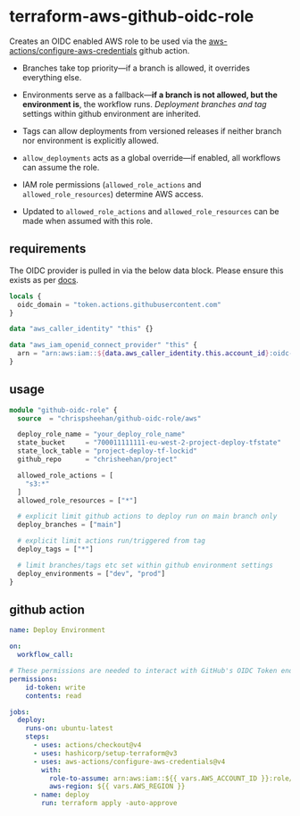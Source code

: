 # terraform-aws-github-oidc-role

Creates an OIDC enabled AWS role to be used via the [aws-actions/configure-aws-credentials](https://github.com/aws-actions/configure-aws-credentials) github action.

- Branches take top priority—if a branch is allowed, it overrides everything else.

- Environments serve as a fallback—**if a branch is not allowed, but the environment is**, the workflow runs. *Deployment branches and tag* settings within github environment are inherited.

- Tags can allow deployments from versioned releases if neither branch nor environment is explicitly allowed.

- `allow_deployments` acts as a global override—if enabled, all workflows can assume the role.

- IAM role permissions (`allowed_role_actions` and `allowed_role_resources`) determine AWS access.

- Updated to `allowed_role_actions` and `allowed_role_resources` can be made when assumed with this role.

## requirements

The OIDC provider is pulled in via the below data block. Please ensure this exists as per [docs](https://docs.aws.amazon.com/IAM/latest/UserGuide/id_roles_providers_create_oidc.html).

```tf
locals {
  oidc_domain = "token.actions.githubusercontent.com"
}

data "aws_caller_identity" "this" {}

data "aws_iam_openid_connect_provider" "this" {
  arn = "arn:aws:iam::${data.aws_caller_identity.this.account_id}:oidc-provider/${local.oidc_domain}"
}
```

## usage

```tf
module "github-oidc-role" {
  source  = "chrispsheehan/github-oidc-role/aws"

  deploy_role_name = "your_deploy_role_name"
  state_bucket     = "700011111111-eu-west-2-project-deploy-tfstate"
  state_lock_table = "project-deploy-tf-lockid"
  github_repo      = "chrisheehan/project"

  allowed_role_actions = [
    "s3:*"
  ]
  allowed_role_resources = ["*"]

  # explicit limit github actions to deploy run on main branch only
  deploy_branches = ["main"]

  # explicit limit actions run/triggered from tag
  deploy_tags = ["*"]

  # limit branches/tags etc set within github environment settings 
  deploy_environments = ["dev", "prod"]
}
```

## github action

```yaml
name: Deploy Environment

on:
  workflow_call:

# These permissions are needed to interact with GitHub's OIDC Token endpoint
permissions:
    id-token: write
    contents: read

jobs:
  deploy:
    runs-on: ubuntu-latest
    steps:
      - uses: actions/checkout@v4
      - uses: hashicorp/setup-terraform@v3
      - uses: aws-actions/configure-aws-credentials@v4
        with:
          role-to-assume: arn:aws:iam::${{ vars.AWS_ACCOUNT_ID }}:role/your_deploy_role_name
          aws-region: ${{ vars.AWS_REGION }}
      - name: deploy
        run: terraform apply -auto-approve
```